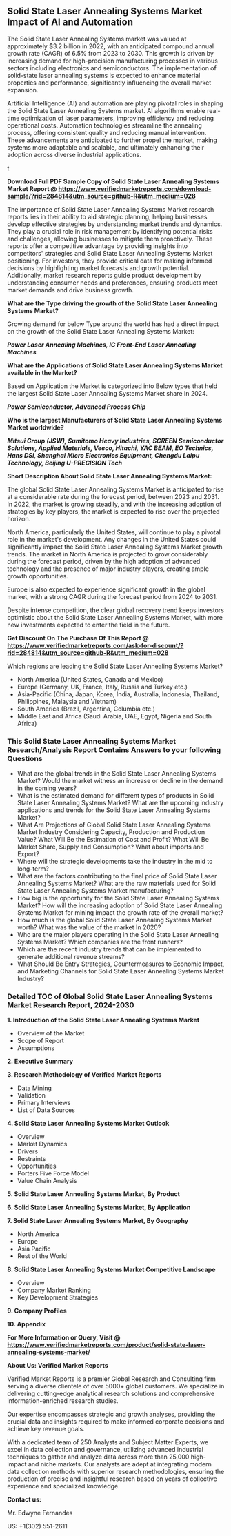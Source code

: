 <h2>Solid State Laser Annealing Systems Market Impact of AI and Automation</h2><p>The Solid State Laser Annealing Systems market was valued at approximately $3.2 billion in 2022, with an anticipated compound annual growth rate (CAGR) of 6.5% from 2023 to 2030. This growth is driven by increasing demand for high-precision manufacturing processes in various sectors including electronics and semiconductors. The implementation of solid-state laser annealing systems is expected to enhance material properties and performance, significantly influencing the overall market expansion.</p><p>Artificial Intelligence (AI) and automation are playing pivotal roles in shaping the Solid State Laser Annealing Systems market. AI algorithms enable real-time optimization of laser parameters, improving efficiency and reducing operational costs. Automation technologies streamline the annealing process, offering consistent quality and reducing manual intervention. These advancements are anticipated to further propel the market, making systems more adaptable and scalable, and ultimately enhancing their adoption across diverse industrial applications.</p>t</p><p id="" class=""><strong>Download Full PDF Sample Copy of Solid State Laser Annealing Systems Market Report @ <a href="https://www.verifiedmarketreports.com/download-sample/?rid=284814&utm_source=github-R&utm_medium=028" target="_blank">https://www.verifiedmarketreports.com/download-sample/?rid=284814&utm_source=github-R&utm_medium=028</a></strong></p><p>The importance of&nbsp;Solid State Laser Annealing Systems Market research reports lies in their ability to aid strategic planning, helping businesses develop effective strategies by understanding market trends and dynamics. They play a crucial role in risk management by identifying potential risks and challenges, allowing businesses to mitigate them proactively. These reports offer a competitive advantage by providing insights into competitors' strategies and Solid State Laser Annealing Systems Market positioning. For investors, they provide critical data for making informed decisions by highlighting market forecasts and growth potential. Additionally, market research reports guide product development by understanding consumer needs and preferences, ensuring products meet market demands and drive business growth.</p><p><strong>What are the&nbsp;Type driving the growth of the Solid State Laser Annealing Systems Market?</strong></p><p id="" class="">Growing demand for below Type around the world has had a direct impact on the growth of the Solid State Laser Annealing Systems Market:</p><em><strong>Power Laser Annealing Machines, IC Front-End Laser Annealing Machines</strong></em></p><strong>What are the&nbsp;Applications&nbsp;of Solid State Laser Annealing Systems Market available in the Market?</strong></p><p id="" class="">Based on Application the Market is categorized into Below types that held the largest Solid State Laser Annealing Systems Market share In 2024.</p><em><strong>Power Semiconductor, Advanced Process Chip</strong></em></p><strong>Who is the largest Manufacturers of Solid State Laser Annealing Systems Market worldwide?</strong></p><p><em><strong>Mitsui Group (JSW), Sumitomo Heavy Industries, SCREEN Semiconductor Solutions, Applied Materials, Veeco, Hitachi, YAC BEAM, EO Technics, Hans DSl, Shanghai Micro Electronics Equipment, Chengdu Laipu Technology, Beijing U-PRECISION Tech</strong></em></p><p id="" class=""><strong>Short Description About Solid State Laser Annealing Systems Market:</strong></p><p>The global Solid State Laser Annealing Systems Market is anticipated to rise at a considerable rate during the forecast period, between 2023 and 2031. In 2022, the market is growing steadily, and with the increasing adoption of strategies by key players, the market is expected to rise over the projected horizon.</p><p>North America, particularly the United States, will continue to play a pivotal role in the market's development. Any changes in the United States could significantly impact the Solid State Laser Annealing Systems Market growth trends. The market in North America is projected to grow considerably during the forecast period, driven by the high adoption of advanced technology and the presence of major industry players, creating ample growth opportunities.</p><p>Europe is also expected to experience significant growth in the global market, with a strong CAGR during the forecast period from 2024 to 2031.</p><p>Despite intense competition, the clear global recovery trend keeps investors optimistic about the Solid State Laser Annealing Systems Market, with more new investments expected to enter the field in the future.</p><p id="" class=""><strong>Get Discount On The Purchase Of This Report @ <a href="https://www.verifiedmarketreports.com/ask-for-discount/?rid=284814&utm_source=github-R&utm_medium=028" target="_blank">https://www.verifiedmarketreports.com/ask-for-discount/?rid=284814&utm_source=github-R&utm_medium=028</a></strong></p>Which regions are leading the Solid State Laser Annealing Systems Market?</p><ul><li>North America (United States, Canada and Mexico)</li><li>Europe (Germany, UK, France, Italy, Russia and Turkey etc.)</li><li>Asia-Pacific (China, Japan, Korea, India, Australia, Indonesia, Thailand, Philippines, Malaysia and Vietnam)</li><li>South America (Brazil, Argentina, Columbia etc.)</li><li>Middle East and Africa (Saudi Arabia, UAE, Egypt, Nigeria and South Africa)</li></ul><h3 id="" class="">This Solid State Laser Annealing Systems Market Research/Analysis Report Contains Answers to your following Questions</h3><ul><li>What are the global trends in the Solid State Laser Annealing Systems Market? Would the market witness an increase or decline in the demand in the coming years?</li><li>What is the estimated demand for different types of products in Solid State Laser Annealing Systems Market? What are the upcoming industry applications and trends for the Solid State Laser Annealing Systems Market?</li><li>What Are Projections of Global Solid State Laser Annealing Systems Market Industry Considering Capacity, Production and Production Value? What Will Be the Estimation of Cost and Profit? What Will Be Market Share, Supply and Consumption? What about imports and Export?</li><li>Where will the strategic developments take the industry in the mid to long-term?</li><li>What are the factors contributing to the final price of Solid State Laser Annealing Systems Market? What are the raw materials used for Solid State Laser Annealing Systems Market manufacturing?</li><li>How big is the opportunity for the Solid State Laser Annealing Systems Market? How will the increasing adoption of Solid State Laser Annealing Systems Market for mining impact the growth rate of the overall market?</li><li>How much is the global Solid State Laser Annealing Systems Market worth? What was the value of the market In 2020?</li><li>Who are the major players operating in the Solid State Laser Annealing Systems Market? Which companies are the front runners?</li><li>Which are the recent industry trends that can be implemented to generate additional revenue streams?</li><li>What Should Be Entry Strategies, Countermeasures to Economic Impact, and Marketing Channels for Solid State Laser Annealing Systems Market Industry?</li></ul><h3 id="" class="">Detailed TOC of Global Solid State Laser Annealing Systems Market Research Report, 2024-2030</h3><p id="" class=""><strong>1. Introduction of the Solid State Laser Annealing Systems Market</strong></p><ul><li>Overview of the Market</li><li>Scope of Report</li><li>Assumptions</li></ul><p id="" class=""><strong>2. Executive Summary</strong></p><p id="" class=""><strong>3. Research Methodology of Verified Market Reports</strong></p><ul><li>Data Mining</li><li>Validation</li><li>Primary Interviews</li><li>List of Data Sources</li></ul><p id="" class=""><strong>4. Solid State Laser Annealing Systems Market Outlook</strong></p><ul><li>Overview</li><li>Market Dynamics</li><li>Drivers</li><li>Restraints</li><li>Opportunities</li><li>Porters Five Force Model</li><li>Value Chain Analysis</li></ul><p id="" class=""><strong>5. Solid State Laser Annealing Systems Market, By Product</strong></p><p id="" class=""><strong>6. Solid State Laser Annealing Systems Market, By Application</strong></p><p id="" class=""><strong>7. Solid State Laser Annealing Systems Market, By Geography</strong></p><ul><li>North America</li><li>Europe</li><li>Asia Pacific</li><li>Rest of the World</li></ul><p id="" class=""><strong>8. Solid State Laser Annealing Systems Market Competitive Landscape</strong></p><ul><li>Overview</li><li>Company Market Ranking</li><li>Key Development Strategies</li></ul><p id="" class=""><strong>9. Company Profiles</strong></p><p id="" class=""><strong>10. Appendix</strong></p><p id="" class=""><strong>For More Information or Query, Visit @ <a href="https://www.verifiedmarketreports.com/product/solid-state-laser-annealing-systems-market/" target="_blank">https://www.verifiedmarketreports.com/product/solid-state-laser-annealing-systems-market/</a></strong></p><p id="" class=""><strong>About Us: Verified Market Reports</strong></p><p id="" class="">Verified Market Reports is a premier Global Research and Consulting firm serving a diverse clientele of over 5000+ global customers. We specialize in delivering cutting-edge analytical research solutions and comprehensive information-enriched research studies.</p><p id="" class="">Our expertise encompasses strategic and growth analyses, providing the crucial data and insights required to make informed corporate decisions and achieve key revenue goals.</p><p id="" class="">With a dedicated team of 250 Analysts and Subject Matter Experts, we excel in data collection and governance, utilizing advanced industrial techniques to gather and analyze data across more than 25,000 high-impact and niche markets. Our analysts are adept at integrating modern data collection methods with superior research methodologies, ensuring the production of precise and insightful research based on years of collective experience and specialized knowledge.</p><p id="" class=""><strong>Contact us:</strong></p><p id="" class="">Mr. Edwyne Fernandes</p><p id="" class="">US: +1(302) 551-2611</p>